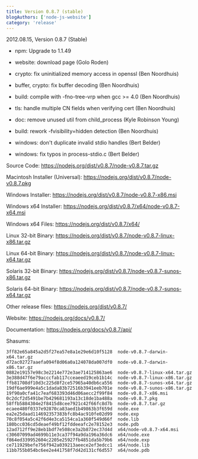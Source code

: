 ```yaml
---
title: Version 0.8.7 (stable)
blogAuthors: ['node-js-website']
category: 'release'
---
```


2012.08.15, Version 0.8.7 (Stable)

* npm: Upgrade to 1.1.49

* website: download page (Golo Roden)

* crypto: fix uninitialized memory access in openssl (Ben Noordhuis)

* buffer, crypto: fix buffer decoding (Ben Noordhuis)

* build: compile with -fno-tree-vrp when gcc >= 4.0 (Ben Noordhuis)

* tls: handle multiple CN fields when verifying cert (Ben Noordhuis)

* doc: remove unused util from child_process (Kyle Robinson Young)

* build: rework -fvisibility=hidden detection (Ben Noordhuis)

* windows: don't duplicate invalid stdio handles (Bert Belder)

* windows: fix typos in process-stdio.c (Bert Belder)

Source Code: https://nodejs.org/dist/v0.8.7/node-v0.8.7.tar.gz

Macintosh Installer (Universal): https://nodejs.org/dist/v0.8.7/node-v0.8.7.pkg

Windows Installer: https://nodejs.org/dist/v0.8.7/node-v0.8.7-x86.msi

Windows x64 Installer: https://nodejs.org/dist/v0.8.7/x64/node-v0.8.7-x64.msi

Windows x64 Files: https://nodejs.org/dist/v0.8.7/x64/

Linux 32-bit Binary: https://nodejs.org/dist/v0.8.7/node-v0.8.7-linux-x86.tar.gz

Linux 64-bit Binary: https://nodejs.org/dist/v0.8.7/node-v0.8.7-linux-x64.tar.gz

Solaris 32-bit Binary: https://nodejs.org/dist/v0.8.7/node-v0.8.7-sunos-x86.tar.gz

Solaris 64-bit Binary: https://nodejs.org/dist/v0.8.7/node-v0.8.7-sunos-x64.tar.gz

Other release files: https://nodejs.org/dist/v0.8.7/

Website: https://nodejs.org/docs/v0.8.7/

Documentation: https://nodejs.org/docs/v0.8.7/api/

Shasums:

```
3ff82e65a845a2d5f27ea57e8a1e29e6d10f5128  node-v0.8.7-darwin-x64.tar.gz
d72ac02727aaefa094f8d06a0a124078da007df0  node-v0.8.7-darwin-x86.tar.gz
0882e19157e98c3e2214e772e3ae714125863ae6  node-v0.8.7-linux-x64.tar.gz
3e388d47f6e79acccfab117cceaeed19ceb1b14c  node-v0.8.7-linux-x86.tar.gz
ffb81708df10d3c225d8f2ce57965a40db6ca556  node-v0.8.7-sunos-x64.tar.gz
19df6ae999e4a5c1dada83b72516b3941eeb701e  node-v0.8.7-sunos-x86.tar.gz
19f90a0cfa41c7eaf683393d46d06aecc2f99f84  node-v0.8.7-x86.msi
0c2dcf2d5491be7b429681193a13c18de1ba488a  node-v0.8.7.pkg
58ffb5884304e2f8415d8cee7921c42f66fc8d7b  node-v0.8.7.tar.gz
ecaee480f0337e92870ca83aed1b49863b3f659d  node.exe
ea2e25daad114692357383bfc8b4ac910fe02d99  node.exp
70c8f054a5c42f6d4e3ca5154ca1a360f549d66f  node.lib
180bcc036cd5deaef49bf12fddeeafc2e78152e3  node.pdb
12ad712ff9e28eb1bdf7e508ce3a2b872ec37d4d  x64/node-v0.8.7-x64.msi
c30607099ad4699b11e3ca37f94a9da196a36dc6  x64/node.exe
f864ed339952604c2205e25927fb4851da5b79b6  x64/node.exp
ce711929befe756f942a039213aeece2ef3edcc1  x64/node.lib
11bb755b054bc6ee2e441758f7d42d131cf6d557  x64/node.pdb
```
